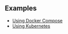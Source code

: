 ## Examples

- [Using Docker Compose](docker-compose/README.md)
- [Using Kubernetes](kubernetes/README.md)
